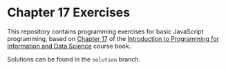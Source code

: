 # Chapter 17 Exercises

This repository contains programming exercises for basic JavaScript programming, 
based on [Chapter 17](https://infx511.github.io/javascript.html) 
of the [Introduction to Programming for Information and Data Science](https://infx511.github.io/) course book. 

Solutions can be found in the `solution` branch.